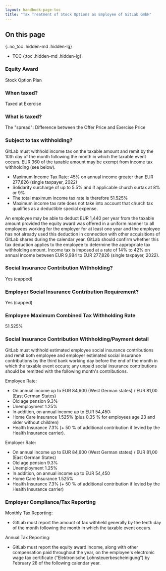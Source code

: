 ```yaml
---
layout: handbook-page-toc
title: "Tax Treatment of Stock Options as Employee of GitLab GmbH"
---
```


## On this page
{:.no_toc .hidden-md .hidden-lg}

- TOC
{:toc .hidden-md .hidden-lg}

### Equity Award
Stock Option Plan

### When taxed?
Taxed at Exercise

### What is taxed?
The "spread": Difference between the Offer Price and Exercise Price 

### Subject to tax withholding?
GitLab must withhold income tax on the taxable amount and remit by the 10th day of the month following the month in which the taxable event occurs. EUR 360 of the taxable amount may be exempt from income tax withholding (see below).

- Maximum Income Tax Rate: 45% on annual income greater than EUR 277,826 (single taxpayer, 2022)
- Solidarity surcharge of up to 5.5% and if applicable church surtax at 8% or 9%
- The total maximum income tax rate is therefore 51.525%
- Maximum income tax rate does not take into account that church tax qualifies as a deductible special expense.

An employee may be able to deduct EUR 1,440 per year from the taxable amount provided the equity award was offered in a uniform manner to all employees working for the employer for at least one year and the employee has not already used this deduction in connection with other acquisitions of GitLab shares during the calendar year. GitLab should confirm whether this tax deduction applies to the employee to determine the appropriate tax withholding amount. Income tax is imposed at a rate of 14% to 42% on annual income between EUR 9,984 to EUR 277,826 (single taxpayer, 2022).

### Social Insurance Contribution Withholding?
Yes (capped)

### Employer Social Insurance Contribution Requirement?
Yes (capped)

### Employee Maximum Combined Tax Withholding Rate
51.525%

### Social Insurance Contribution Withholding/Payment detail
GitLab must withhold estimated employee social insurance contributions and remit both employee and employer estimated social insurance contributions by the third bank working day before the end of the month in which the taxable event occurs; any unpaid social insurance contributions should be remitted with the following month's contributions.

Employee Rate:
- On annual income up to EUR 84,600 (West German states) / EUR 81,00 (East German States)
- Old age pension 9.3%
- Unemployment 1.25%
- In addition, on annual income up to EUR 54,450:
- Home Care Insurance 1.525% (plus 0.35 % for employees age 23 and older without children)
- Health Insurance 7.3% (+ 50 % of additional contribution if levied by the Health Insurance carrier).

Employer Rate:
- On annual income up to EUR 84,600 (West German states) / EUR 81,00 (East German States)
- Old age pension 9.3%
- Unemployment 1.25%
- In addition, on annual income up to EUR 54,450
- Home Care Insurance 1.525%
- Health Insurance 7.3% (+ 50 % of additional contribution if levied by the Health Insurance carrier)

### Employer Compliance/Tax Reporting
Monthly Tax Reporting:
- GitLab must report the amount of tax withheld generally by the tenth day of the month following the month in which the taxable event occurs.

Annual Tax Reporting:
- GitLab must report the equity award income, along with other compensation paid throughout the year, on the employee's electronic wage tax certificate (“Elektronische Lohnsteuerbescheinigung”) by February 28 of the following calendar year.
